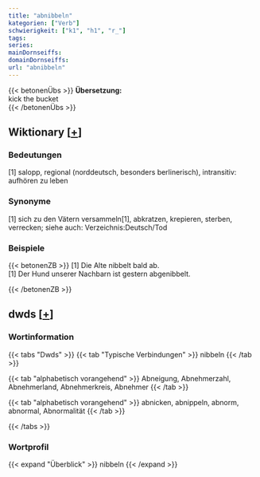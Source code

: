 ```yaml
---
title: "abnibbeln"
kategorien: ["Verb"]
schwierigkeit: ["k1", "h1", "r_"]
tags:
series:
mainDornseiffs:
domainDornseiffs:
url: "abnibbeln"
---
```


{{< betonenÜbs >}}
**Übersetzung:**  
kick the bucket  
{{< /betonenÜbs >}}

## Wiktionary [[+](https://de.wiktionary.org/wiki/abnibbeln)]

### Bedeutungen
[1] salopp, regional (norddeutsch, besonders berlinerisch), intransitiv: aufhören zu leben  

### Synonyme
[1] sich zu den Vätern versammeln[1], abkratzen, krepieren, sterben, verrecken; siehe auch: Verzeichnis:Deutsch/Tod  

### Beispiele
{{< betonenZB >}}
[1] Die Alte nibbelt bald ab.  
[1] Der Hund unserer Nachbarn ist gestern abgenibbelt.  

{{< /betonenZB >}}


## dwds [[+](https://www.dwds.de/wb/abnibbeln)]

### Wortinformation
{{< tabs "Dwds" >}}
{{< tab "Typische Verbindungen" >}}
nibbeln
{{< /tab >}}

{{< tab "alphabetisch vorangehend" >}}
Abneigung, Abnehmerzahl, Abnehmerland, Abnehmerkreis, Abnehmer
{{< /tab >}}

{{< tab "alphabetisch vorangehend" >}}
abnicken, abnippeln, abnorm, abnormal, Abnormalität
{{< /tab >}}

{{< /tabs >}}

### Wortprofil
{{< expand "Überblick" >}} nibbeln {{< /expand >}}

